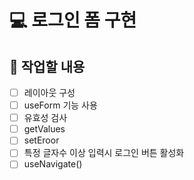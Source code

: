 # 💻 로그인 폼 구현

## 📝 작업할 내용

- [ ] 레이아웃 구성
- [ ] useForm 기능 사용
- [ ] 유효성 검사
- [ ] getValues
- [ ] setEroor
- [ ] 특정 글자수 이상 입력시 로그인 버튼 활성화
- [ ] useNavigate()
